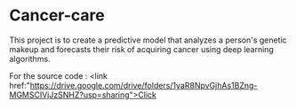 # Cancer-care

This project is to create a predictive model that analyzes a person's genetic makeup and forecasts their risk of acquiring cancer using deep learning algorithms.

For the source code : <link href:"https://drive.google.com/drive/folders/1yaR8NpvGjhAs1BZng-MGMSCIVjJzSNHZ?usp=sharing">Click<link>
